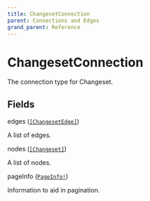 ```yaml
---
title: ChangesetConnection
parent: Connections and Edges
grand_parent: Reference
---
```


# ChangesetConnection

The connection type for Changeset.

## Fields

<div class="field-entry ">
  <span id="edges" class="field-name anchored">edges (<code><a href="/docs/reference/connection_type/changesetedge">[ChangesetEdge]</a></code>)</span>

  <div class="description-wrapper">
   <p>A list of edges.</p>

  </div>
</div>

<div class="field-entry ">
  <span id="nodes" class="field-name anchored">nodes (<code><a href="/docs/reference/object/changeset">[Changeset]</a></code>)</span>

  <div class="description-wrapper">
   <p>A list of nodes.</p>

  </div>
</div>

<div class="field-entry ">
  <span id="pageinfo" class="field-name anchored">pageInfo (<code><a href="/docs/reference/object/pageinfo">PageInfo!</a></code>)</span>

  <div class="description-wrapper">
   <p>Information to aid in pagination.</p>

  </div>
</div>

